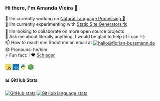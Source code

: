 
### Hi there, I'm Amanda Vieira 👋

🔭 I’m currently working on [Natural Language Processing 💬](https://github.com/topics/natural-language-processing) <br />
🌱 I’m currently experimenting with [Static Site Generators 🛠](https://github.com/collections/static-site-generators) <br />
👯 I’m looking to collaborate on more open source projects <br />
💬 Ask me about literally anything, I would be glad to help (if I can ✨) <br />
📫 How to reach me: Shoot me an email at <a href="mailto:hallo@florian-bussmann.de"><img src="https://img.shields.io/static/v1?label=%F0%9F%92%8C&message=hallo@florian-bussmann.de&labelColor=lightgrey&height=30&color=0072c6" alt="hallo@florian-bussmann.de" valign="middle"></a> <br />
😄 Pronouns: he/him <br />
⚡ Fun fact: I ❤ [Schlager](https://www.youtube.com/watch?v=pJzsFH5-mac)

<code><img height="20" alt="javascript" src="https://raw.githubusercontent.com/github/explore/80688e429a7d4ef2fca1e82350fe8e3517d3494d/topics/javascript/javascript.png"></code>
<code><img height="20" alt="typescript" src="https://raw.githubusercontent.com/github/explore/80688e429a7d4ef2fca1e82350fe8e3517d3494d/topics/typescript/typescript.png"></code>
<code><img height="20" alt="python" src="https://raw.githubusercontent.com/devicons/devicon/master/icons/python/python-original.svg"></code>
<code><img height="20" alt="nodejs" src="https://raw.githubusercontent.com/github/explore/80688e429a7d4ef2fca1e82350fe8e3517d3494d/topics/nodejs/nodejs.png"></code>    


#### 📊 GitHub Stats

[![GitHub stats](https://github-readme-stats.vercel.app/api?username=amandavical&hide=stars&hide_title=true&include_all_commits=true&show_icons=true&count_private=true&theme=default)](https://github.com/anuraghazra/github-readme-stats)
[![GitHub language stats](https://github-readme-stats.vercel.app/api/top-langs/?username=amandavical&layout=compact&langs_count=4&theme=default)](https://github.com/anuraghazra/github-readme-stats)


